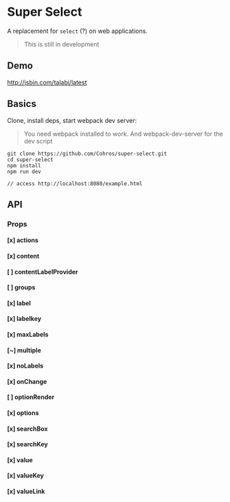 # Super Select
A replacement for `select` (?) on web applications.

> This is still in development

## Demo
http://jsbin.com/talabi/latest

## Basics
Clone, install deps, start webpack dev server:

> You need webpack installed to work. And webpack-dev-server for the dev script

```
git clone https://github.com/Cohros/super-select.git
cd super-select
npm install
npm run dev

// access http://localhost:8080/example.html
```

## API
### Props
#### [x] actions
#### [x] content
#### [ ] contentLabelProvider
#### [ ] groups
#### [x] label
#### [x] labelkey
#### [x] maxLabels
#### [~] multiple
#### [x] noLabels
#### [x] onChange
#### [ ] optionRender
#### [x] options
#### [x] searchBox
#### [x] searchKey
#### [x] value
#### [x] valueKey
#### [x] valueLink